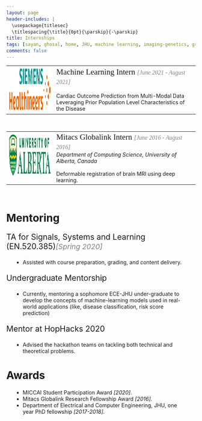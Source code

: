 ```yaml
---
layout: page
header-includes: |
  \usepackage{titlesec}
  \titlespacing{\title}{0pt}{\parskip}{-\parskip}
title: Internships
tags: [sayan, ghosal, home, JHU, machine learning, imaging-genetics, graduate]
comments: false
---
```

<table>
    <col width="25%">
    <col width="75%">
<tr>
        <td valign="top"><strong><img src="/images/Siemens_logo.png" width="150" height="120"></strong></td>
        <td valign="middle"> <span style="font-family: Calibri; font-size:1.5em;"> Machine Learning Intern <em style="color:gray;font-size:0.75em;">[June 2021 - August 2021]</em></span><br><br>
Cardiac Outcome Prediction from Multi-Modal Data Leveraging Prior Population Level Characteristics of the Disease</td>
    </tr>
</table>
<br>
<table>
    <col width="25%">
    <col width="75%">
<tr>
        <td valign="top"><strong><img src="/images/UofA_logo.jpeg" width="150" height="120"></strong></td>
        <td valign="middle"> <span style="font-family: Calibri; font-size:1.5em;"> Mitacs Globalink Intern <em style="color:gray;font-size:0.75em;">[June 2016 - August 2016]</em></span><br>
<em> Department of Computing Science, University of Alberta, Canada </em><br><br>
Deformable registration of brain MRI using deep learning.</td>
    </tr>
</table>
<br>

<h1 align="Left">Mentoring</h1>

<p style="font-size:1.5em;">TA for Signals, Systems and Learning (EN.520.385)<em style="color:gray;font-size:.9em;">[Spring 2020]</em> <br>
<ul style="margin: 20px;"><li> Assisted with course preparation, grading, and content delivery.</li></ul></p>

<p style="font-size:1.5em;">Undergraduate Mentorship 
<ul style="margin: 20px;"><li> Currently, mentoring a sophomore ECE-JHU under-graduate to develop the concepts of machine-learning models used in real-world applications (like, disease classification, risk score prediction) </li></ul></p>

<p style="font-size:1.5em;">Mentor at HopHacks 2020 
<ul style="margin: 20px;"><li>Advised the hackathon teams on tackling both technical and theoretical problems.</li></ul></p>

<h1 align="Left">Awards</h1>

<ul style="margin: 20px;"><li> MICCAI Student Participation Award <em>[2020]</em>.</li>
<li> Mitacs Globalink Research Fellowship Award <em>[2016]</em>.</li>
<li> Department of Electrical and Computer Engineering, JHU, one year PhD fellowship <em>[2017-2018]</em>.</li>


</ul>



